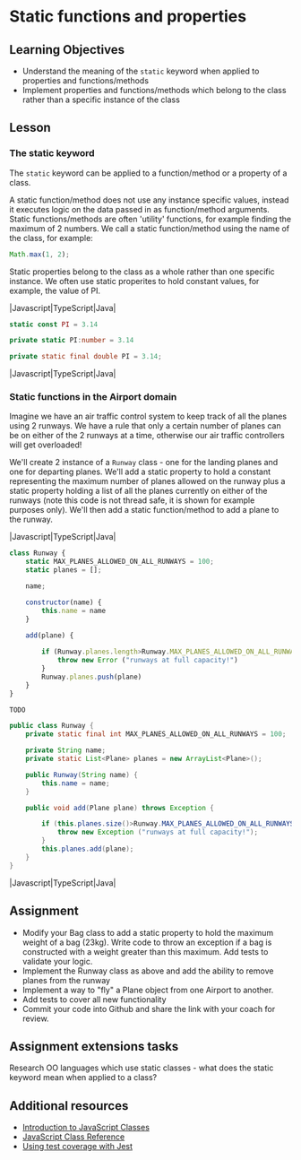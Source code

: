 # Static functions and properties

## Learning Objectives
* Understand the meaning of the `static` keyword when applied to properties and functions/methods
* Implement properties and functions/methods which belong to the class rather than a specific instance of the class

## Lesson

### The static keyword
The `static` keyword can be applied to a function/method or a property of a class. 

A static function/method does not use any instance specific values, instead it executes logic on the data passed in as function/method arguments. Static functions/methods are often 'utility' functions, for example finding the maximum of 2 numbers. We call a static function/method using the name of the class, for example:

```javascript
Math.max(1, 2);
```

Static properties belong to the class as a whole rather than one specific instance. We often use static properites to hold constant values, for example, the value of PI.

|Javascript|TypeScript|Java|
```javascript
static const PI = 3.14
```
```typescript
private static PI:number = 3.14
```
```java
private static final double PI = 3.14;
```
|Javascript|TypeScript|Java|

### Static functions in the Airport domain

Imagine we have an air traffic control system to keep track of all the planes using 2 runways. We have a rule that only a certain number of planes can be on either of the 2 runways at a time, otherwise our air traffic controllers will get overloaded!

We'll create 2 instance of a `Runway` class - one for the landing planes and one for departing planes. We'll add a static property to hold a constant representing the maximum number of planes allowed on the runway plus a static property holding a list of all the planes currently on either of the runways (note this code is not thread safe, it is shown for example purposes only). We'll then add a static function/method to add a plane to the runway.

|Javascript|TypeScript|Java|
```javascript
class Runway {
    static MAX_PLANES_ALLOWED_ON_ALL_RUNWAYS = 100;
    static planes = [];

    name;

    constructor(name) {
        this.name = name
    }
    
    add(plane) {

        if (Runway.planes.length>Runway.MAX_PLANES_ALLOWED_ON_ALL_RUNWAYS) {
            throw new Error ("runways at full capacity!")
        }
        Runway.planes.push(plane)
    }
}
```
```typescript
TODO
```
```java
public class Runway {
    private static final int MAX_PLANES_ALLOWED_ON_ALL_RUNWAYS = 100;

    private String name;
    private static List<Plane> planes = new ArrayList<Plane>();

    public Runway(String name) {
        this.name = name;
    }

    public void add(Plane plane) throws Exception {

        if (this.planes.size()>Runway.MAX_PLANES_ALLOWED_ON_ALL_RUNWAYS) {
            throw new Exception ("runways at full capacity!");
        }
        this.planes.add(plane);
    }
}
```
|Javascript|TypeScript|Java|

## Assignment

* Modify your Bag class to add a static property to hold the maximum weight of a bag (23kg). Write code to throw an exception if a bag is constructed with a weight greater than this maximum. Add tests to validate your logic.
* Implement the Runway class as above and add the ability to remove planes from the runway
* Implement a way to "fly" a Plane object from one Airport to another.
* Add tests to cover all new functionality
* Commit your code into Github and share the link with your coach for review.

## Assignment extensions tasks
Research OO languages which use static classes - what does the static keyword mean when applied to a class?

## Additional resources
  * [Introduction to JavaScript Classes](https://www.w3schools.com/js/js_classes.asp)
  * [JavaScript Class Reference](https://www.w3schools.com/jsref/jsref_classes.asp)
  * [Using test coverage with Jest](https://egghead.io/lessons/javascript-track-project-code-coverage-with-jest)